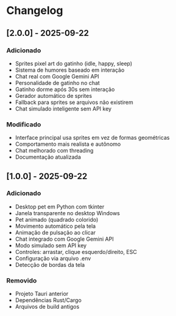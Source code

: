 # Changelog

## [2.0.0] - 2025-09-22

### Adicionado
- Sprites pixel art do gatinho (idle, happy, sleep)
- Sistema de humores baseado em interação
- Chat real com Google Gemini API
- Personalidade de gatinho no chat
- Gatinho dorme após 30s sem interação
- Gerador automático de sprites
- Fallback para sprites se arquivos não existirem
- Chat simulado inteligente sem API key

### Modificado
- Interface principal usa sprites em vez de formas geométricas
- Comportamento mais realista e autônomo
- Chat melhorado com threading
- Documentação atualizada

## [1.0.0] - 2025-09-22

### Adicionado
- Desktop pet em Python com tkinter
- Janela transparente no desktop Windows
- Pet animado (quadrado colorido)
- Movimento automático pela tela
- Animação de pulsação ao clicar
- Chat integrado com Google Gemini API
- Modo simulado sem API key
- Controles: arrastar, clique esquerdo/direito, ESC
- Configuração via arquivo .env
- Detecção de bordas da tela

### Removido
- Projeto Tauri anterior
- Dependências Rust/Cargo
- Arquivos de build antigos